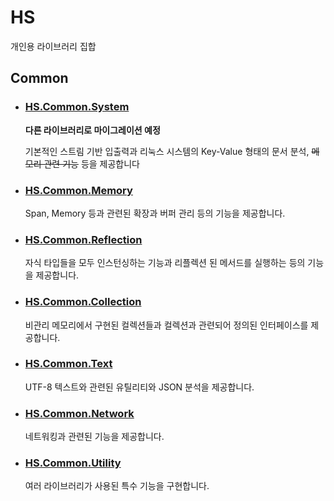 # HS
개인용 라이브러리 집합
## Common
- ### [HS.Common.System](https://github.com/hyeseong1835/HS.Common.System)
    **다른 라이브러리로 마이그레이션 예정**
  
    기본적인 스트림 기반 입출력과 리눅스 시스템의 Key-Value 형태의 문서 분석, ~~메모리 관련 기능~~ 등을 제공합니다

- ### [HS.Common.Memory](https://github.com/hyeseong1835/HS.Common.Memory)
    Span<T>, Memory<T> 등과 관련된 확장과 버퍼 관리 등의 기능을 제공합니다.
  
- ### [HS.Common.Reflection](https://github.com/hyeseong1835/HS.Common.Reflection)
    자식 타입들을 모두 인스턴싱하는 기능과 리플렉션 된 메서드를 실행하는 등의 기능을 제공합니다.

- ### [HS.Common.Collection](https://github.com/hyeseong1835/HS.Common.Collection)
    비관리 메모리에서 구현된 컬렉션들과 컬렉션과 관련되어 정의된 인터페이스를 제공합니다.

- ### [HS.Common.Text](https://github.com/hyeseong1835/HS.Common.Text)
    UTF-8 텍스트와 관련된 유틸리티와 JSON 분석을 제공합니다.

- ### [HS.Common.Network](https://github.com/hyeseong1835/HS.Common.Network)
    네트워킹과 관련된 기능을 제공합니다.

- ### [HS.Common.Utility](https://github.com/hyeseong1835/HS.Common.Utility)
    여러 라이브러리가 사용된 특수 기능을 구현합니다.
  
